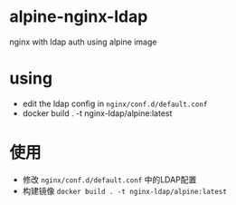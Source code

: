 # alpine-nginx-ldap
nginx with ldap auth using alpine image

# using

* edit the ldap config in `nginx/conf.d/default.conf`
* docker build . -t nginx-ldap/alpine:latest

# 使用

* 修改 `nginx/conf.d/default.conf` 中的LDAP配置
* 构建镜像 `docker build . -t nginx-ldap/alpine:latest`